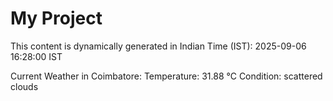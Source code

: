 # My Project

This content is dynamically generated in Indian Time (IST): 2025-09-06 16:28:00 IST


Current Weather in Coimbatore:
Temperature: 31.88 °C
Condition: scattered clouds
